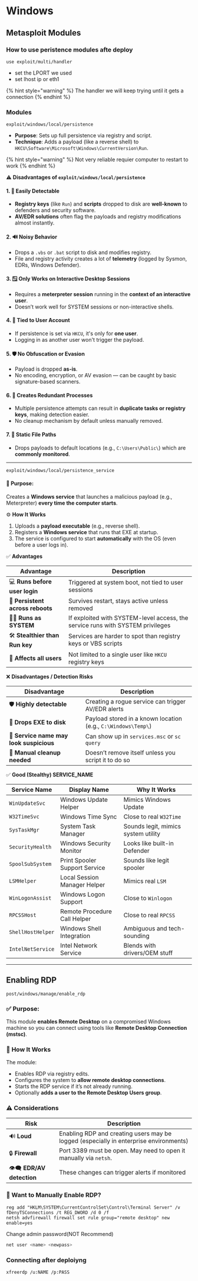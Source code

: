 # Windows

## Metasploit Modules

### &#x20;How to use peristence modules afte deploy

```
use exploit/multi/handler
```

* set the LPORT we used
* set lhost ip or eth1&#x20;

{% hint style="warning" %}
The handler we will keep trying until it gets a connection
{% endhint %}

### Modules

```
exploit/windows/local/persistence
```

* **Purpose**: Sets up full persistence via registry and script.
* **Technique**: Adds a payload (like a reverse shell) to `HKCU\Software\Microsoft\Windows\CurrentVersion\Run`.

{% hint style="warning" %}
Not very reliable requier computer to restart to work
{% endhint %}

⚠️ **Disadvantages of `exploit/windows/local/persistence`**

#### 1. 🧼 **Easily Detectable**

* **Registry keys** (like `Run`) and **scripts** dropped to disk are **well-known** to defenders and security software.
* **AV/EDR solutions** often flag the payloads and registry modifications almost instantly.

#### 2. 🔊 **Noisy Behavior**

* Drops a `.vbs` or `.bat` script to disk and modifies registry.
* File and registry activity creates a lot of **telemetry** (logged by Sysmon, EDRs, Windows Defender).

#### 3. 🪟 **Only Works on Interactive Desktop Sessions**

* Requires a **meterpreter session** running in the **context of an interactive user**.
* Doesn’t work well for SYSTEM sessions or non-interactive shells.

#### 4. 🧍 **Tied to User Account**

* If persistence is set via `HKCU`, it's only for **one user**.
* Logging in as another user won't trigger the payload.

#### 5. 🛡️ **No Obfuscation or Evasion**

* Payload is dropped **as-is**.
* No encoding, encryption, or AV evasion — can be caught by basic signature-based scanners.

#### 6. 🔁 **Creates Redundant Processes**

* Multiple persistence attempts can result in **duplicate tasks or registry keys**, making detection easier.
* No cleanup mechanism by default unless manually removed.

#### 7. 📁 **Static File Paths**

* Drops payloads to default locations (e.g., `C:\Users\Public\`) which are **commonly monitored**.

***

```
exploit/windows/local/persistence_service 
```

#### 📌 **Purpose:**

Creates a **Windows service** that launches a malicious payload (e.g., Meterpreter) **every time the computer starts**.

⚙️ **How It Works**

1. Uploads a **payload executable** (e.g., reverse shell).
2. Registers a **Windows service** that runs that EXE at startup.
3. The service is configured to start **automatically** with the OS (even before a user logs in).

✅ **Advantages**

| Advantage                        | Description                                                                    |
| -------------------------------- | ------------------------------------------------------------------------------ |
| 💻 **Runs before user login**    | Triggered at system boot, not tied to user sessions                            |
| 🔄 **Persistent across reboots** | Survives restart, stays active unless removed                                  |
| 🧑‍🔧 **Runs as SYSTEM**         | If exploited with SYSTEM-level access, the service runs with SYSTEM privileges |
| 🛠️ **Stealthier than Run key**  | Services are harder to spot than registry keys or VBS scripts                  |
| 👥 **Affects all users**         | Not limited to a single user like `HKCU` registry keys                         |

❌ **Disadvantages / Detection Risks**

| Disadvantage                            | Description                                                   |
| --------------------------------------- | ------------------------------------------------------------- |
| 🛡️ **Highly detectable**               | Creating a rogue service can trigger AV/EDR alerts            |
| 📁 **Drops EXE to disk**                | Payload stored in a known location (e.g., `C:\Windows\Temp\`) |
| 📝 **Service name may look suspicious** | Can show up in `services.msc` or `sc query`                   |
| 🧹 **Manual cleanup needed**            | Doesn’t remove itself unless you script it to do so           |

✅ **Good (Stealthy) SERVICE\_NAME**

| Service Name      | Display Name                  | Why It Works                        |
| ----------------- | ----------------------------- | ----------------------------------- |
| `WinUpdateSvc`    | Windows Update Helper         | Mimics Windows Update               |
| `W32TimeSvc`      | Windows Time Sync             | Close to real `W32Time`             |
| `SysTaskMgr`      | System Task Manager           | Sounds legit, mimics system utility |
| `SecurityHealth`  | Windows Security Monitor      | Looks like built-in Defender        |
| `SpoolSubSystem`  | Print Spooler Support Service | Sounds like legit spooler           |
| `LSMHelper`       | Local Session Manager Helper  | Mimics real `LSM`                   |
| `WinLogonAssist`  | Windows Logon Support         | Close to `Winlogon`                 |
| `RPCSSHost`       | Remote Procedure Call Helper  | Close to real `RPCSS`               |
| `ShellHostHelper` | Windows Shell Integration     | Ambiguous and tech-sounding         |
| `IntelNetService` | Intel Network Service         | Blends with drivers/OEM stuff       |

***

## &#x20;Enabling RDP

```
post/windows/manage/enable_rdp
```

### ✅ **Purpose**:

This module **enables Remote Desktop** on a compromised Windows machine so you can connect using tools like **Remote Desktop Connection (mstsc)**.

### 🧠 **How It Works**

The module:

* Enables RDP via registry edits.
* Configures the system to **allow remote desktop connections**.
* Starts the RDP service if it’s not already running.
* Optionally **adds a user to the Remote Desktop Users group**.

### ⚠️ **Considerations**

| Risk                         | Description                                                                           |
| ---------------------------- | ------------------------------------------------------------------------------------- |
| 🔊 **Loud**                  | Enabling RDP and creating users may be logged (especially in enterprise environments) |
| 🔒 **Firewall**              | Port 3389 must be open. May need to open it manually via `netsh`.                     |
| 👁️‍🗨️ **EDR/AV detection** | These changes can trigger alerts if monitored                                         |

### 🧪 Want to Manually Enable RDP?

```
reg add "HKLM\SYSTEM\CurrentControlSet\Control\Terminal Server" /v fDenyTSConnections /t REG_DWORD /d 0 /f
netsh advfirewall firewall set rule group="remote desktop" new enable=yes
```

Change admin password(NOT Recommend)

```bash
net user <name> <newpass>
```

### Connecting after deploiyng

```
xfreerdp /u:NAME /p:PASS
```

